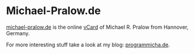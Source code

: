 # Michael-Pralow.de

[michael-pralow.de](http://michael-pralow.de) is the online [vCard](http://en.wikipedia.org/wiki/VCard) of Michael R. Pralow from Hannover, Germany.

For more interesting stuff take a look at my blog: [programmicha.de](http://programmicha.de).